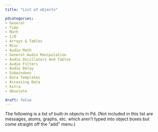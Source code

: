 ```yaml
---
title: "List of objects"

pdcategories:
- General
- Time
- Math
- I/O 
- Arrays & Tables
- Misc
- Audio Math
- General Audio Manipulation
- Audio Oscillators And Tables
- Audio Filters
- Audio Delay
- Subwindows
- Data Templates
- Accessing Data
- Extra
- Obsolete

draft: false
---
```

The following is a list of built-in objects in Pd.
(Not included in this list are messages, atoms, graphs, etc. which aren't typed into object boxes but come straight off the "add" menu.)
